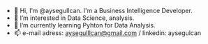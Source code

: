 - 👋 Hi, I’m @aysegullcan. I'm a Business Intelligence Developer.
- 👀 I’m interested in Data Science, analysis.
- 🌱 I’m currently learning Pyhton for Data Analysis.
- 📫 e-mail adress: aysegulllcan@gmail.com / linkedin: aysegulcan

<!---
aysegullcan/aysegullcan is a ✨ special ✨ repository because its `README.md` (this file) appears on your GitHub profile.
You can click the Preview link to take a look at your changes.
--->
